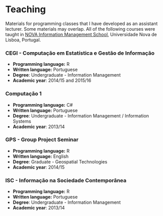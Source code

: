 # Teaching

Materials for programming classes that I have developed as an assistant lecturer. Some materials may overlap. All of the following courses were taught in [NOVA Information Management School](www.novaims.unl.pt), Universidade Nova de Lisboa, Portugal.

### CEGI - Computação em Estatística e Gestão de Informação

- **Programming language:** R
- **Written language:** Portuguese
- **Degree**: Undergraduate - Information Management
- **Academic year**: 2014/15 and 2015/16

### Computação 1

- **Programming language:** C#
- **Written language:** Portuguese
- **Degree**: Undergraduate - Information Management / Information Systems
- **Academic year**: 2013/14

### GPS - Group Project Seminar

- **Programming language:** R
- **Written language:** English
- **Degree**: Graduate - Geospatial Technologies
- **Academic year**: 2014/15

### ISC - Informação na Sociedade Contemporânea

- **Programming language:** R
- **Written language:** Portuguese
- **Degree**: Undergraduate - Information Management
- **Academic year**: 2013/14


